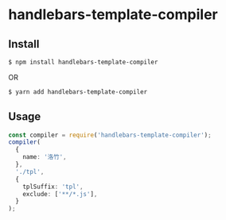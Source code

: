 # handlebars-template-compiler

## Install

```sh
$ npm install handlebars-template-compiler
```

OR

```sh
$ yarn add handlebars-template-compiler
```

## Usage

```ts
const compiler = require('handlebars-template-compiler');
compiler(
  {
    name: '洛竹',
  },
  './tpl',
  {
    tplSuffix: 'tpl',
    exclude: ['**/*.js'],
  }
);
```
